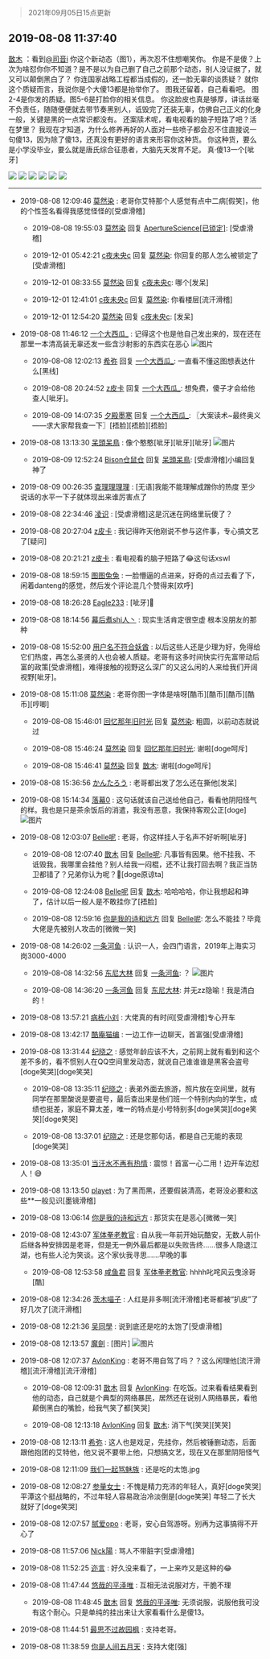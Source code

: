 > 2021年09月05日15点更新
<link rel="stylesheet" href="https://cdn.jsdelivr.net/gh/taotie6/sampleJSON@main/css/photo_show.css">


 ## 2019-08-08 11:37:40 

 [㪚木](https://www.coolapk.com/feed/13175882?shareKey=OWZkYzk1ZDhjOWYyNjEzMTc0ZGY~) ：看到<a class="feed-link-uname" href="/u/司音i">@司音i</a> 你这个新动态（图1），再次忍不住想嘲笑你。
你是不是傻？上次为啥怼你你不知道？是不是以为自己删了自己之前那个动态，别人没证据了，就又可以颠倒黑白了？
你连国家战略工程都当成假的，还一脸无辜的谈质疑？
就你这个质疑而言，我说你是个大傻13都是抬举你了。
图我还留着<!--break-->，自己看看吧。
图2-4是你发的质疑。图5-6是打脸你的相关信息。
你这脸皮也真是够厚，讲话丝毫不负责任，随随便便就去带节奏黑别人，诋毁完了还装无辜，仿佛自己正义的化身一般，关键是黑的一点常识都没有。
还案牍术呢，看电视看的脑子短路了吧？活在梦里？
我现在才知道，为什么修养再好的人面对一些喷子都会忍不住直接说一句傻13，因为除了傻13，还真没有更好的语言来形容你这种货。
你这种货，要么是小学没毕业，要么就是唐氏综合征患者，大脑先天发育不足。
真·傻13一个[呲牙] 

<div class="album">
<img class="img-item" src="https://image.coolapk.com/feed/2019/0808/11/1081091_8e7ef93e_5453_3158@1080x1204.jpeg" />
<img class="img-item" src="https://image.coolapk.com/feed/2019/0808/11/1081091_3aeded48_5453_316@1080x1151.jpeg" />
<img class="img-item" src="https://image.coolapk.com/feed/2019/0808/11/1081091_f1bdcdfc_5453_3162@1080x1464.jpeg" />
<img class="img-item" src="https://image.coolapk.com/feed/2019/0808/11/1081091_91c2a72c_5453_3163@1080x1114.jpeg" />
<img class="img-item" src="https://image.coolapk.com/feed/2019/0808/11/1081091_2017828c_5453_3166@1080x3342.jpeg" />
<img class="img-item" src="https://image.coolapk.com/feed/2019/0808/11/1081091_2bfefd1e_5453_3167@1080x1489.jpeg" />
</div>

 ------- 

- 2019-08-08 12:09:46 [莫然染](uid=704691) : 老哥你艾特那个人感觉有点中二病[假笑]，他的个性签名看得我感觉怪怪的[受虐滑稽] 

    - 2019-08-08 19:55:03 [莫然染](uid=704691) 回复 [ApertureScience[已锁定]](uid=1425488): [受虐滑稽] 

    - 2019-12-01 05:42:21 [c夜未央c](uid=2817903) 回复 [莫然染](uid=704691): 你回复的那人怎么被锁定了[受虐滑稽] 

    - 2019-12-01 08:33:55 [莫然染](uid=704691) 回复 [c夜未央c](uid=2817903): 哪个[发呆] 

    - 2019-12-01 12:41:01 [c夜未央c](uid=2817903) 回复 [莫然染](uid=704691): 你看楼层[流汗滑稽] 

    - 2019-12-01 12:54:20 [莫然染](uid=704691) 回复 [c夜未央c](uid=2817903): [发呆] 

- 2019-08-08 11:46:12 [一个大西瓜_](uid=2033203) : 记得这个也是他自己发出来的，现在还在那里一本清高装无辜还发一些含沙射影的东西实在恶心 ![图片](https://image.coolapk.com/feed/2019/0808/11/2033203_7f450c12_5970_6882@720x10888.jpeg)

    - 2019-08-08 12:02:13 [希弥](uid=784276) 回复 [一个大西瓜_](uid=2033203): 一直看不懂这图想表达什么[黑线] 

    - 2019-08-08 20:24:52 [z皮卡](uid=1896403) 回复 [一个大西瓜_](uid=2033203): 想免费，傻子才会给他查人[呲牙]。 

    - 2019-08-09 14:07:35 [夕殿墨寒](uid=599242) 回复 [一个大西瓜_](uid=2033203): 〖大案读术~最终奥义——求大家帮我查一下〗[捂脸][捂脸][捂脸] 

- 2019-08-08 13:13:30 [呆頭呆鳥](uid=1738314) : 像个憨憨[呲牙][呲牙][呲牙] ![图片](https://image.coolapk.com/feed/2019/0808/13/1738314_1207_4874@720x1280.jpg)

    - 2019-08-09 12:52:24 [Bison仓鼠仓](uid=2402833) 回复 [呆頭呆鳥](uid=1738314): [受虐滑稽]小编回复神了 

- 2019-08-09 00:26:35 [查理理理理](uid=1347139) : [无语]我能不能理解成蹭你的热度
至少说话的水平一下子就体现出来谁厉害点了 

- 2019-08-08 22:34:46 [凌识](uid=1375328) : [受虐滑稽]这是沉迷在网络里玩傻了？ 

- 2019-08-08 20:27:04 [z皮卡](uid=1896403) : 我记得昨天他刚说不参与这件事，专心搞文艺了[疑问] 

- 2019-08-08 20:21:21 [z皮卡](uid=1896403) : 看电视看的脑子短路了😂这句话xswl 

- 2019-08-08 18:59:15 [图图兔兔](uid=722523) : 一脸懵逼的点进来，好奇的点过去看了下，闲着danteng的感觉，然后发个评论混几个赞得来[欢呼] 

- 2019-08-08 18:26:28 [Eagle233](uid=1811396) : [呲牙]🍉 

- 2019-08-08 18:14:56 [幕后煮shi人丶](uid=1067340) : 现实生活肯定很空虚 根本没朋友的那种 

- 2019-08-08 15:52:00 [用户名不符合妖酋](uid=1105274) : 以后这些人还是少理为好，免得给它们热度，再怎么圣贤的人也会被人质疑。老哥有这多时间快实行先富带动后富的政策[受虐滑稽]，难得接触的视野这么深广的又这么闲的人来给我们开阔视野[呲牙]。 

- 2019-08-08 15:11:08 [莫然染](uid=704691) : 老哥你图一字体是啥呀[酷币][酷币][酷币][酷币][哼唧] 

    - 2019-08-08 15:46:01 [回忆那年旧时光](uid=875343) 回复 [莫然染](uid=704691): 粗圆，以前动态就说过 

    - 2019-08-08 15:46:24 [莫然染](uid=704691) 回复 [回忆那年旧时光](uid=875343): 谢啦[doge呵斥] 

    - 2019-08-08 15:46:41 [莫然染](uid=704691) 回复 [㪚木](uid=1081091): 谢啦[doge呵斥] 

- 2019-08-08 15:36:56 [かんたろう](uid=1440332) : 老哥都出发了怎么还在撕他[发呆] 

- 2019-08-08 15:14:34 [落幕0](uid=1382501) : 这句话就该自己送给他自己，看看他阴阳怪气的样。我也是只是茶余饭后的消遣，我没有恶意，我保持客观公正[doge] ![图片](https://image.coolapk.com/feed/2019/0808/15/1382501_546a0b0e_8472_8617@1080x282.jpeg)

- 2019-08-08 12:03:07 [Belle呢](uid=2085738) : 老哥，你这样挂人于名声不好听啊[呲牙] 

    - 2019-08-08 12:07:40 [㪚木](uid=1081091) 回复 [Belle呢](uid=2085738): 凡事皆有因果。他不挂我、不诋毁我，我哪里会挂他？别人给我一闷棍，还不让我打回去啊？我正当防卫都错了？兄弟你认为呢？🍉[doge原谅ta] 

    - 2019-08-08 12:24:08 [Belle呢](uid=2085738) 回复 [㪚木](uid=1081091): 哈哈哈哈，你让我想起和珅了，估计以后一般人是不敢挂你了[捂脸] 

    - 2019-08-08 12:59:16 [你是我的诗和远方](uid=1715394) 回复 [Belle呢](uid=2085738): 怎么不能挂？毕竟大佬是先被别人攻击的[微微一笑] 

- 2019-08-08 14:26:02 [一条河鱼](uid=1797408) : 认识一人，会四门语言，2019年上海实习岗3000-4000 

    - 2019-08-08 14:32:56 [东尼大林](uid=1612569) 回复 [一条河鱼](uid=1797408): ？ ![图片](https://image.coolapk.com/feed/2019/0808/14/1612569_0340fd5e_5720_136@2310x1080.jpeg)

    - 2019-08-08 14:36:20 [一条河鱼](uid=1797408) 回复 [东尼大林](uid=1612569): 并无zz隐喻！我是清白的！ 

- 2019-08-08 13:57:21 [病栋小刘](uid=1558516) : 大佬真的有时间[受虐滑稽]专心开车 

- 2019-08-08 13:42:17 [酷庵猫编](uid=1755356) : 一边工作一边聊天，首富强[受虐滑稽] 

- 2019-08-08 13:31:44 [纪晓之](uid=2724673) : 感觉年龄应该不大，之前网上就有看到和这个差不多的，看不惯别人在QQ空间里发动态，就说自己谁谁谁是黑客会盗号[doge笑哭][doge笑哭] 

    - 2019-08-08 13:35:11 [纪晓之](uid=2724673) : 表弟外面去旅游，照片放在空间里，就有同学在那里酸说是要盗号，最后查出来是他们班一个特别内向的学生，成绩也挺差，家庭不算太差，唯一的特点是小号特别多[doge笑哭][doge笑哭][doge笑哭] 

    - 2019-08-08 13:37:01 [纪晓之](uid=2724673) : 还是您那句话，都是自己无能的表现[doge笑哭] 

- 2019-08-08 13:35:01 [当汗水不再有热情](uid=749830) : 震惊！首富一心二用！边开车边怼人！😅 

- 2019-08-08 13:13:50 [playet](uid=1181733) : 为了黑而黑，还要假装清高，老哥没必要和这些**一般见识[墨镜滑稽] 

- 2019-08-08 13:06:14 [你是我的诗和远方](uid=1715394) : 那货实在是恶心[微微一笑] 

- 2019-08-08 12:43:07 [军体拳老教官](uid=2044950) : 自从我一年前开始玩酷安，无数人前仆后继各种安排因是老哥，但是无一例外最后都是以失败告终……很多人隐退江湖，也有些人沦为笑谈。这个家伙我寻思……早晚的事 

    - 2019-08-08 12:53:58 [咸鱼君](uid=573545) 回复 [军体拳老教官](uid=2044950): hhhh叱咤风云曳涂哥[酷] 

- 2019-08-08 12:34:26 [茨木喵子](uid=2155035) : 人红是非多啊[流汗滑稽]老哥都被“扒皮”了好几次了[流汗滑稽] 

- 2019-08-08 12:21:36 [吴同學](uid=1320218) : 说到底还是吃的太饱了[受虐滑稽] 

- 2019-08-08 12:13:57 [魔劍](uid=1347271) : [图片] ![图片](https://image.coolapk.com/feed/2019/0722/12/1081091_a0167e15_0700_5353@720x1611.png)

- 2019-08-08 12:07:37 [AvlonKing](uid=964891) : 老哥不用自驾了吗？？这么闲理他[流汗滑稽][流汗滑稽][流汗滑稽] 

    - 2019-08-08 12:09:31 [㪚木](uid=1081091) 回复 [AvlonKing](uid=964891): 在吃饭。过来看看结果看到他的动态，自己就是个典型的网络暴民，居然还在说别人网络暴民，看他颠倒黑白的嘴脸，给我气笑了都[笑哭] 

    - 2019-08-08 12:13:18 [AvlonKing](uid=964891) 回复 [㪚木](uid=1081091): 消下气[笑哭][笑哭] 

- 2019-08-08 12:13:11 [希弥](uid=784276) : 这人也是戏足，先挂你，然后被锤删动态，后面跟他抱团的艾特他，他又说不要带上他，只想搞文艺，现在又在那里阴阳怪气 

- 2019-08-08 12:11:09 [我们一起骂魅族](uid=1068612) : 还是吃的太饱.jpg 

- 2019-08-08 12:08:27 [参量女士](uid=2587808) : 不愧是精力充沛的年轻人，真好[doge笑哭]
平潭这个挺战略的，不过年轻人容易政治冷淡倒是[doge笑哭]
年轻二了长大就好了[doge笑哭] 

- 2019-08-08 12:07:57 [腻爱opo](uid=2148921) : 老哥，安心自驾游呀。别再为这事搞得不开心了 

- 2019-08-08 11:57:06 [Nick陽](uid=1308615) : 骂人不带脏字[受虐滑稽] 

- 2019-08-08 11:52:25 [迩言](uid=1065371) : 好久没来看了，一上来咋又是这种的😂 

- 2019-08-08 11:47:44 [悠哉的平泽唯](uid=2001115) : 互相无法说服对方，干脆不理 

    - 2019-08-08 11:48:45 [㪚木](uid=1081091) 回复 [悠哉的平泽唯](uid=2001115): 无须说服，说服他我可没有这个耐心。只是单纯的挂出来让大家看看什么是傻13。 

- 2019-08-08 11:44:51 [最思不过故园枫](uid=962447) : 支持老哥。 

- 2019-08-08 11:38:59 [你是人间五月天](uid=2067022) : 支持大佬[强] 

